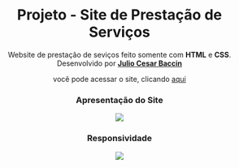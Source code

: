 <h1 align="center"> 
Projeto - Site de Prestação de Serviços
</h1>
 
 <p align="center">
 Website de prestação de seviços feito somente com <strong>HTML</strong> e <strong>CSS</strong>. Desenvolvido por <a target="_blank" rel="external" href="https://github.com/juliobaccin/"><strong>Julio Cesar Baccin</strong></a>
 </p>

<p align="center">
 você pode acessar o site, clicando <a href="https://juliobaccin.github.io/Projeto-Business/">aqui</a>
</p>

<div align="center">
<h3>
 Apresentação do Site
</h3>   
<img src="https://github.com/juliobaccin/Projeto-PrestacaoServicos/blob/main/Site.gif">
<h3>
Responsividade
</h3>
<img src="https://github.com/juliobaccin/Projeto-Site-de-vendas/blob/main/responsividade.gif">
</div>
